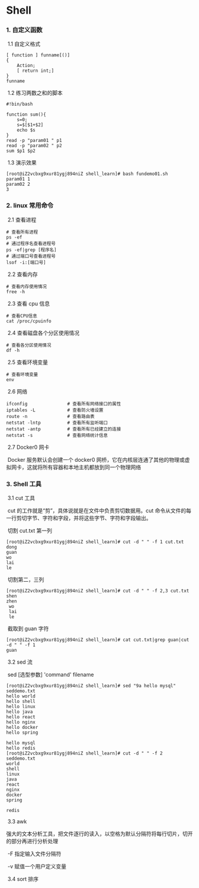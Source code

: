 # Shell

### 1. 自定义函数

​	1.1 自定义格式

```shell
[ function ] funname[()]
{
	Action;
	[ return int;]
}
funname
```

​	1.2 练习两数之和的脚本

```shell
#!bin/bash

function sum(){
	s=0;
	s=$[$1+$2]
	echo $s	
}
read -p "param01 " p1
read -p "param02 " p2
sum $p1 $p2
```

​	1.3 演示效果

```shell
[root@iZ2vcbxg9xur81ygj894niZ shell_learn]# bash fundemo01.sh 
param01 1
param02 2
3
```

### 2. linux 常用命令

​	2.1 查看进程

```shell
# 查看所有进程
ps -ef
# 通过程序名查看进程号
ps -ef|grep [程序名]
# 通过端口号查看进程号
lsof -i:[端口号]
```

​	2.2 查看内存

```shell
# 查看内存使用情况
free -h
```

​	2.3 查看 cpu 信息

```shell
# 查看CPU信息
cat /proc/cpuinfo
```

​	2.4 查看磁盘各个分区使用情况

```shell
# 查看各分区使用情况
df -h
```

​	2.5 查看环境变量

```shell
# 查看环境变量
env
```

​	2.6 网络

```shell
ifconfig               # 查看所有网络接口的属性
iptables -L            # 查看防火墙设置
route -n               # 查看路由表
netstat -lntp          # 查看所有监听端口
netstat -antp          # 查看所有已经建立的连接
netstat -s             # 查看网络统计信息
```

​	2.7 Docker0 网卡

​		Docker 服务默认会创建一个 docker0 网桥，它在内核层连通了其他的物理或虚拟网卡，这就将所有容器和本地主机都放到同一个物理网络

### 3. Shell 工具

​	3.1 cut 工具

​		cut 的工作就是“剪”，具体说就是在文件中负责剪切数据用。cut 命令从文件的每一行剪切字节、字符和字段，并将这些字节、字符和字段输出。

​		切割 cut.txt 第一列

```shell
[root@iZ2vcbxg9xur81ygj894niZ shell_learn]# cut -d " " -f 1 cut.txt 
dong
guan
wo
lai
le
```

​		切割第二，三列

```shell
[root@iZ2vcbxg9xur81ygj894niZ shell_learn]# cut -d " " -f 2,3 cut.txt 
shen
zhen
 wo
 lai
 le
```

​		截取到 guan 字符

```shell
[root@iZ2vcbxg9xur81ygj894niZ shell_learn]# cat cut.txt|grep guan|cut -d " " -f 1
guan
```

​	3.2 sed 流

​		sed [选型参数] 'command' filename

```shell
[root@iZ2vcbxg9xur81ygj894niZ shell_learn]# sed "9a hello mysql" seddemo.txt 
hello world
hello shell
hello linux
hello java
hello react
hello nginx
hello docker
hello spring

hello mysql
hello redis
[root@iZ2vcbxg9xur81ygj894niZ shell_learn]# cut -d " " -f 2 seddemo.txt 
world
shell
linux
java
react
nginx
docker
spring

redis
```

​	3.3 awk 

​		强大的文本分析工具，把文件逐行的读入，以空格为默认分隔符将每行切片，切开的部分再进行分析处理

​		-F 指定输入文件分隔符

​		-v 赋值一个用户定义变量

​	3.4 sort 排序

​		